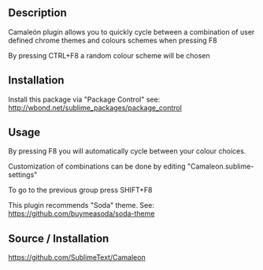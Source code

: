 Description
------------------

Camaleón plugin allows you to quickly cycle between a combination of user defined chrome themes and colours schemes when pressing F8

By pressing CTRL+F8 a random colour scheme will be chosen

Installation 
------------------

Install this package via "Package Control" see: http://wbond.net/sublime_packages/package_control

Usage
------------------

By pressing F8 you will automatically cycle between your colour choices.

Customization of combinations can be done by editing "Camaleon.sublime-settings"

To go to the previous group press SHIFT+F8

This plugin recommends "Soda" theme. See: https://github.com/buymeasoda/soda-theme

Source / Installation 
------------------

https://github.com/SublimeText/Camaleon